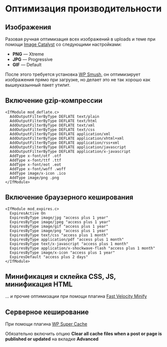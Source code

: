 # Оптимизация производительности

## Изображения
Разовая ручная оптимизация всех изображений в uploads и теме при помощи [Image Catalyst](https://github.com/lorents17/iCatalyst) со следующими настройками:

* **PNG** — Xtreme
* **JPG** — Progressive
* **GIF** — Default

После этого требуется установка [WP Smush](https://wordpress.org/plugins/wp-smushit/), он оптимизирует изображения прямо при загрузке, но делает это не так хорошо как вышеуказынный пакет утилит.

## Включение gzip-компрессии
```
<IfModule mod_deflate.c>
  AddOutputFilterByType DEFLATE text/plain
  AddOutputFilterByType DEFLATE text/html
  AddOutputFilterByType DEFLATE text/xml
  AddOutputFilterByType DEFLATE text/css
  AddOutputFilterByType DEFLATE application/xml
  AddOutputFilterByType DEFLATE application/xhtml+xml
  AddOutputFilterByType DEFLATE application/rss+xml
  AddOutputFilterByType DEFLATE application/javascript
  AddOutputFilterByType DEFLATE application/x-javascript
  AddType x-font/otf .otf
  AddType x-font/ttf .ttf
  AddType x-font/eot .eot
  AddType x-font/woff .woff
  AddType image/x-icon .ico
  AddType image/png .png
</IfModule>
```

## Включение браузерного кеширования
```
<IfModule mod_expires.c>
  ExpiresActive On
  ExpiresByType image/jpg "access plus 1 year"
  ExpiresByType image/jpeg "access plus 1 year"
  ExpiresByType image/gif "access plus 1 year"
  ExpiresByType image/png "access plus 1 year"
  ExpiresByType text/css "access plus 1 month"
  ExpiresByType application/pdf "access plus 1 month"
  ExpiresByType text/x-javascript "access plus 1 month"
  ExpiresByType application/x-shockwave-flash "access plus 1 month"
  ExpiresByType image/x-icon "access plus 1 year"
  ExpiresDefault "access plus 2 days"
</IfModule>
```

## Минификация и склейка CSS, JS, минификация HTML
… и прочие оптимизации при помощи плагина [Fast Velocity Minify](https://wordpress.org/plugins/fast-velocity-minify/)

## Серверное кеширование
При помощи плагина [WP Super Cache](https://wordpress.org/plugins/wp-super-cache/)

Обязательно включить опцию **Clear all cache files when a post or page is published or updated** на вкладке **Advanced**
